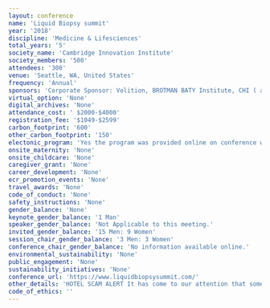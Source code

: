 ```yaml
---
layout: conference 
name: 'Liquid Biopsy summit'
year: '2018'
discipline: 'Medicine & Lifesciences'
total_years: '5'
society_name: 'Cambridge Innovation Institute'
society_members: '500'
attendees: '300'
venue: 'Seattle, WA, United States'
frequency: 'Annual'
sponsors: 'Corporate Sponsor: Volition, BROTMAN BATY Institute, CHI ( a division of Cambridge Innovation Institute(CII))'
virtual_option: 'None'
digital_archives: 'None'
attendance_cost: ' $2000-$4000'
registration_fee: '$1049-$2599'
carbon_footprint: '600'
other_carbon_footprint: '150'
electonic_program: 'Yes the program was provided online on conference website.'
onsite_maternity: 'None'
onsite_childcare: 'None'
caregiver_grant: 'None'
career_development: 'None'
ecr_promotion_events: 'None'
travel_awards: 'None'
code_of_conduct: 'None'
safety_instructions: 'None'
gender_balance: 'None'
keynote_gender_balance: '1 Man'
speaker_gender_balance: 'Not Applicable to this meeting.'
invited_gender_balance: '15 Men: 9 Women'
session_chair_gender_balance: '3 Men: 3 Women'
conference_chair_gender_balance: 'No information available online.'
environmental_sustainability: 'None'
public_engagement: 'None'
sustainability_initiatives: 'None'
conference_url: 'https://www.liquidbiopsysummit.com/'
other_details: 'HOTEL SCAM ALERT It has come to our attention that some of our conference participants are being targeted in a hotel scam. We do not utilize any third party hotel booking services. If you are contacted by any company other than Cambridge Innovation Institute (CII) or any of CII’s divisions (including Cambridge Healthtech Institute and Cambridge EnerTech) please do not do business with them. These companies may ask for advance payment, and should you contract with them, you may be unable to confirm, make changes or receive a refund, and reservations are often canceled without advance notice.'
code_of_ethics: ''
---
```

